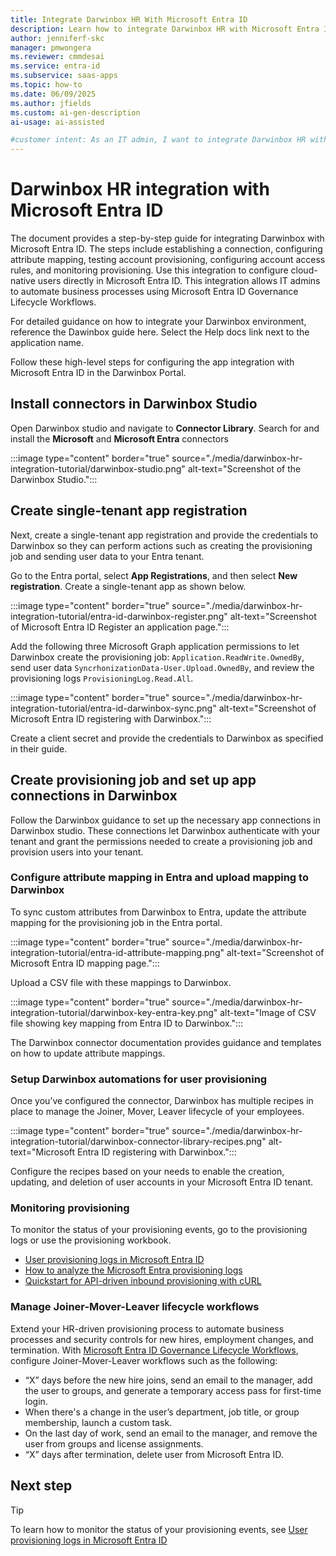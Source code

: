 ```yaml
---
title: Integrate Darwinbox HR With Microsoft Entra ID
description: Learn how to integrate Darwinbox HR with Microsoft Entra ID to automate user provisioning, manage lifecycle workflows, and streamline HR-driven processes. 
author: jenniferf-skc
manager: pmwongera
ms.reviewer: cmmdesai
ms.service: entra-id
ms.subservice: saas-apps
ms.topic: how-to
ms.date: 06/09/2025
ms.author: jfields
ms.custom: ai-gen-description
ai-usage: ai-assisted

#customer intent: As an IT admin, I want to integrate Darwinbox HR with Microsoft Entra ID so that I can automate user provisioning and lifecycle workflows.
---
```



# Darwinbox HR integration with Microsoft Entra ID

The document provides a step-by-step guide for integrating Darwinbox with Microsoft Entra ID. The steps include establishing a connection, configuring attribute mapping, testing account provisioning, configuring account access rules, and monitoring provisioning. Use this integration to configure cloud-native users directly in Microsoft Entra ID. This integration allows IT admins to automate business processes using Microsoft Entra ID Governance Lifecycle Workflows.

For detailed guidance on how to integrate your Darwinbox environment, reference the Dawinbox guide here. Select the Help docs link next to the application name.

Follow these high-level steps for configuring the app integration with Microsoft Entra ID in the Darwinbox Portal.


## Install connectors in Darwinbox Studio
Open Darwinbox studio and navigate to **Connector Library**. Search for and install the **Microsoft** and **Microsoft Entra** connectors 

:::image type="content" border="true" source="./media/darwinbox-hr-integration-tutorial/darwinbox-studio.png" alt-text="Screenshot of the Darwinbox Studio.":::

## Create single-tenant app registration
Next, create a single-tenant app registration and provide the credentials to Darwinbox so they can perform actions such as creating the provisioning job and sending user data to your Entra tenant.

Go to the Entra portal, select **App Registrations**, and then select **New registration**. Create a single-tenant app as shown below.

:::image type="content" border="true" source="./media/darwinbox-hr-integration-tutorial/entra-id-darwinbox-register.png" alt-text="Screenshot of Microsoft Entra ID Register an application page.":::

Add the following three Microsoft Graph application permissions to let Darwinbox create the provisioning job: `Application.ReadWrite.OwnedBy`, send user data `SyncrhonizationData-User.Upload.OwnedBy`, and review the provisioning logs `ProvisioningLog.Read.All`.

:::image type="content" border="true" source="./media/darwinbox-hr-integration-tutorial/entra-id-darwinbox-sync.png" alt-text="Screenshot of Microsoft Entra ID registering with Darwinbox.":::

Create a client secret and provide the credentials to Darwinbox as specified in their guide.

## Create  provisioning job and set up app connections in Darwinbox

Follow the Darwinbox guidance to set up the necessary app connections in Darwinbox studio. These connections let Darwinbox authenticate with your tenant and grant the permissions needed to create a provisioning job and provision users into your tenant.

### Configure attribute mapping in Entra and upload mapping to Darwinbox

To sync custom attributes from Darwinbox to Entra, update the attribute mapping for the provisioning job in the Entra portal. 

:::image type="content" border="true" source="./media/darwinbox-hr-integration-tutorial/entra-id-attribute-mapping.png" alt-text="Screenshot of Microsoft Entra ID mapping page.":::

Upload a CSV file with these mappings to Darwinbox.

:::image type="content" border="true" source="./media/darwinbox-hr-integration-tutorial/darwinbox-key-entra-key.png" alt-text="Image of CSV file showing key mapping from Entra ID to Darwinbox.":::

The Darwinbox connector documentation provides guidance and templates on how to update attribute mappings.

### Setup Darwinbox automations for user provisioning

Once you’ve configured the connector, Darwinbox has multiple recipes in place to manage the Joiner, Mover, Leaver lifecycle of your employees. 

:::image type="content" border="true" source="./media/darwinbox-hr-integration-tutorial/darwinbox-connector-library-recipes.png" alt-text="Microsoft Entra ID registering with Darwinbox.":::

Configure the recipes based on your needs to enable the creation, updating, and deletion of user accounts in your Microsoft Entra ID tenant. 

### Monitoring provisioning

To monitor the status of your provisioning events, go to the provisioning logs or use the provisioning workbook.

-	[User provisioning logs in Microsoft Entra ID](~/identity/monitoring-health/concept-provisioning-logs.md)
-	[How to analyze the Microsoft Entra provisioning logs](~/identity/monitoring-health/howto-analyze-provisioning-logs.md)
-	[Quickstart for API-driven inbound provisioning with cURL](~/identity/app-provisioning/inbound-provisioning-api-curl-tutorial.md#verify-processing-of-the-bulk-request-payload)

### Manage Joiner-Mover-Leaver lifecycle workflows

Extend your HR-driven provisioning process to automate business processes and security controls for new hires, employment changes, and termination. With [Microsoft Entra ID Governance Lifecycle Workflows](~/id-governance/what-are-lifecycle-workflows.md), configure Joiner-Mover-Leaver workflows such as the following:

-	“X” days before the new hire joins, send an email to the manager, add the user to groups, and generate a temporary access pass for first-time login.
-	When there's a change in the user’s department, job title, or group membership, launch a custom task.
-	On the last day of work, send an email to the manager, and remove the user from groups and license assignments.
-	“X” days after termination, delete user from Microsoft Entra ID.


## Next step
> [!TIP]
> To learn how to monitor the status of your provisioning events, see [User provisioning logs in Microsoft Entra ID](~/identity/monitoring-health/concept-provisioning-logs.md)
